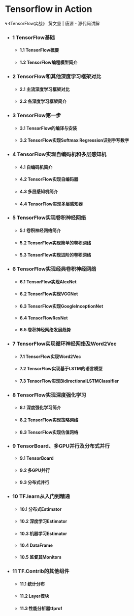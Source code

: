 # Tensorflow in Action
🌀 《TensorFlow实战》 黄文坚 | 唐源 - 源代码讲解

* ### 1 TensorFlow基础
  * #### 1.1 TensorFlow概要
  * #### 1.2 TensorFlow编程模型简介

* ### 2 TensorFlow和其他深度学习框架对比
  * #### 2.1 主流深度学习框架对比
  * #### 2.2 各深度学习框架简介

* ### 3 TensorFlow第一步
  * #### 3.1 TensorFlow的编译与安装
  * #### 3.2 TensorFlow实现Softmax Regression识别手写数字

* ### 4 TensorFlow实现自编码机和多层感知机
  * #### 4.1 自编码机简介
  * #### 4.2 TensorFlow实现自编码器
  * #### 4.3 多层感知机简介
  * #### 4.4 TensorFlow实现多层感知器

* ### 5 TensorFlow实现卷积神经网络
  * #### 5.1 卷积神经网络简介
  * #### 5.2 TensorFlow实现简单的卷积网络
  * #### 5.3 TensorFlow实现进阶的卷积网络

* ### 6 TensorFlow实现经典卷积神经网络
  * #### 6.1 TensorFlow实现AlexNet
  * #### 6.2 TensorFlow实现VGGNet
  * #### 6.3 TensorFlow实现GoogleInceptionNet
  * #### 6.4 TensorFlowResNet
  * #### 6.5 卷积神经网络发展趋势

* ### 7 TensorFlow实现循环神经网络及Word2Vec
  * #### 7.1 TensorFlow实现Word2Vec
  * #### 7.2 TensorFlow实现基于LSTM的语言模型
  * #### 7.3 TensorFlow实现BidirectionalLSTMClassifier

* ### 8 TensorFlow实现深度强化学习
  * #### 8.1 深度强化学习简介
  * #### 8.2 TensorFlow实现策略网络
  * #### 8.3 TensorFlow实现估值网络

* ### 9 TensorBoard、多GPU并行及分布式并行
  * #### 9.1 TensorBoard
  * #### 9.2 多GPU并行
  * #### 9.3 分布式并行

* ### 10 TF.learn从入门到精通
  * #### 10.1 分布式Estimator
  * #### 10.2 深度学习Estimator
  * #### 10.3 机器学习Estimator
  * #### 10.4 DataFrame
  * #### 10.5 监督其Monitors

* ### 11 TF.Contrib的其他组件
  * #### 11.1 统计分布
  * #### 11.2 Layer模块
  * #### 11.3 性能分析器tfprof
